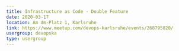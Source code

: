 ```yaml
---
title: Infrastructure as Code - Double Feature
date: 2020-03-17
location: Am dm-Platz 1, Karlsruhe
link: https://www.meetup.com/devops-karlsruhe/events/268795820/
usergroup: devopska
type: usergroup
---
```

